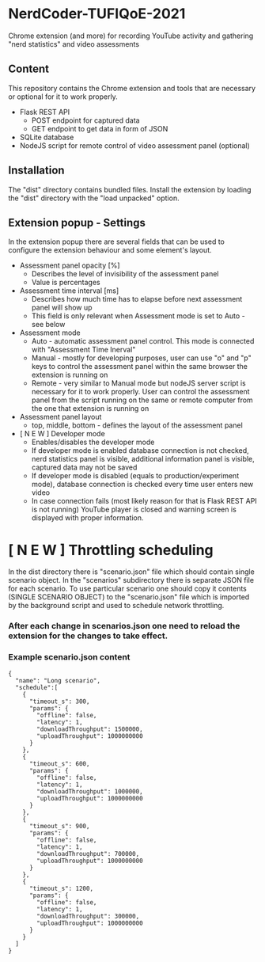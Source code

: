 # NerdCoder-TUFIQoE-2021
Chrome extension (and more) for recording YouTube activity and gathering "nerd statistics" 
and video assessments

## Content
This repository contains the Chrome extension and tools that are necessary or optional for it 
to work properly.
- Flask REST API 
    - POST endpoint for captured data
    - GET endpoint to get data in form of JSON
- SQLite database
- NodeJS script for remote control of video assessment panel (optional)


## Installation
The "dist" directory contains bundled files. Install the extension by loading
the "dist" directory with the "load unpacked" option.


## Extension popup - Settings
In the extension popup there are several fields that can be used to configure
the extension behaviour and some element's layout.

- Assessment panel opacity [%]
  - Describes the level of invisibility of the assessment panel
  - Value is percentages
- Assessment time interval [ms]
  - Describes how much time has to elapse before next assessment panel will show up
  - This field is only relevant when Assessment mode is set to Auto - see below
- Assessment mode
  - Auto - automatic assessment panel control. This mode is connected with "Assessment Time Inerval"
  - Manual - mostly for developing purposes, user can use "o" and "p" 
    keys to control the assessment panel within the same browser the extension is running on
  - Remote - very similar to Manual mode but nodeJS server script is necessary for it to work properly.
    User can control the assessment panel from the script running on the same or remote computer from the one that extension is running on
- Assessment panel layout
  - top, middle, bottom - defines the layout of the assessment panel
- [ N E W ] Developer mode
  - Enables/disables the developer mode
  - If developer mode is enabled database connection is not checked, nerd statistics panel is visible, additional information
    panel is visible, captured data may not be saved
  - If developer mode is disabled (equals to production/experiment mode), database connection is checked every time user enters new video
  - In case connection fails (most likely reason for that is Flask REST API is not running)
    YouTube player is closed and warning screen is displayed with proper information.
  
# [ N E W ] Throttling scheduling
In the dist directory there is "scenario.json" file which should contain single scenario object.
In the "scenarios" subdirectory there is separate JSON file for each scenario. To use particular scenario
one should copy it contents (SINGLE SCENARIO OBJECT) to the "scenario.json" file which is imported by the 
background script and used to schedule network throttling.

### After each change in scenarios.json one need to reload the extension for the changes to take effect.

### Example scenario.json content
```
{
  "name": "Long scenario",
  "schedule":[
    {
      "timeout_s": 300,
      "params": {
        "offline": false,
        "latency": 1,
        "downloadThroughput": 1500000,
        "uploadThroughput": 1000000000
      }
    },
    {
      "timeout_s": 600,
      "params": {
        "offline": false,
        "latency": 1,
        "downloadThroughput": 1000000,
        "uploadThroughput": 1000000000
      }
    },
    {
      "timeout_s": 900,
      "params": {
        "offline": false,
        "latency": 1,
        "downloadThroughput": 700000,
        "uploadThroughput": 1000000000
      }
    },
    {
      "timeout_s": 1200,
      "params": {
        "offline": false,
        "latency": 1,
        "downloadThroughput": 300000,
        "uploadThroughput": 1000000000
      }
    }
  ]
}

```